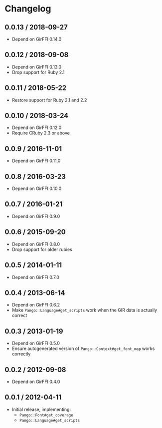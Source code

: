 # Changelog

## 0.0.13 / 2018-09-27

* Depend on GirFFI 0.14.0

## 0.0.12 / 2018-09-08

* Depend on GirFFI 0.13.0
* Drop support for Ruby 2.1

## 0.0.11 / 2018-05-22

* Restore support for Ruby 2.1 and 2.2

## 0.0.10 / 2018-03-24

* Depend on GirFFI 0.12.0
* Require CRuby 2.3 or above

## 0.0.9 / 2016-11-01

* Depend on GirFFI 0.11.0

## 0.0.8 / 2016-03-23

* Depend on GirFFI 0.10.0

## 0.0.7 / 2016-01-21

* Depend on GirFFI 0.9.0

## 0.0.6 / 2015-09-20

* Depend on GirFFI 0.8.0
* Drop support for older rubies

## 0.0.5 / 2014-01-11

* Depend on GirFFI 0.7.0

## 0.0.4 / 2013-06-14

* Depend on GirFFI 0.6.2
* Make `Pango::Language#get_scripts` work when the GIR data is actually correct

## 0.0.3 / 2013-01-19

* Depend on GirFFI 0.5.0
* Ensure autogenerated version of `Pango::Context#get_font_map` works correctly

## 0.0.2 / 2012-09-08

* Depend on GirFFI 0.4.0

## 0.0.1 / 2012-04-11

* Initial release, implementing:
  - `Pango::Font#get_coverage`
  - `Pango::Language#get_scripts`
